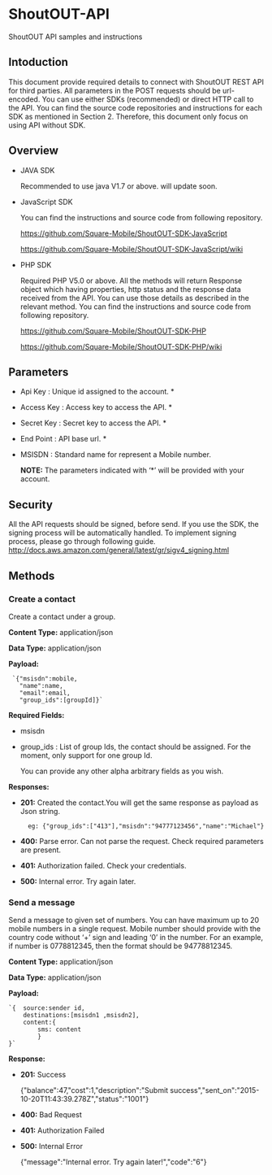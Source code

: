 # ShoutOUT-API
ShoutOUT API samples and instructions

## Intoduction

This document provide required details to connect with ShoutOUT REST API for third parties. All parameters in the POST requests should be url-encoded. You can use either SDKs (recommended) or direct HTTP call to the API.  You can find the source code repositories and instructions for each SDK as mentioned in Section 2. Therefore, this document only focus on using API without SDK.

## Overview

* JAVA SDK

    Recommended to use java V1.7 or above. will update soon.

* JavaScript SDK

    You can find the instructions and source code from following repository. 
    
    https://github.com/Square-Mobile/ShoutOUT-SDK-JavaScript
    
    https://github.com/Square-Mobile/ShoutOUT-SDK-JavaScript/wiki

* PHP SDK

    Required PHP V5.0 or above. All the methods will return Response object which having properties, http status and the response data received from the API. You can use those details as described in the relevant method. You can find the instructions and source code from following repository. 

    https://github.com/Square-Mobile/ShoutOUT-SDK-PHP

    https://github.com/Square-Mobile/ShoutOUT-SDK-PHP/wiki


## Parameters

* Api Key : Unique id assigned to the account. *

* Access Key : Access key to access the API. *

* Secret Key : Secret key to access the API. *

* End Point : API base url. *

* MSISDN : Standard name for represent a Mobile number.

    **NOTE:** The parameters indicated with ‘*’ will be provided with your account.


## Security
All the API requests should be signed, before send. If you use the SDK, the signing process will be automatically handled. To implement signing process, please go through following guide.
http://docs.aws.amazon.com/general/latest/gr/sigv4_signing.html


## Methods

### Create a contact

Create a contact under a group.

**Content Type:** application/json

**Data Type:** application/json

**Payload:**  

	 `{"msisdn":mobile,
	   "name":name,
	   "email":email,
	   "group_ids":[groupId]}`

**Required Fields:**

* msisdn

* group_ids : List of group Ids, the contact should be assigned. For the moment, only support for one group Id.

    You can provide any other alpha arbitrary fields as you wish. 

**Responses:**
* **201:** Created the contact.You will get the same response as payload as Json string.

        eg: {"group_ids":["413"],"msisdn":"94777123456","name":"Michael"}
                
* **400:** Parse error. Can not parse the request. Check required parameters are present.

* **401:** Authorization failed. Check your credentials.

* **500:** Internal error. Try again later.


### Send a message

Send a message to given set of numbers. You can have maximum up to 20 mobile numbers in a single request. Mobile number should provide with the country code without ‘+’ sign and leading ‘0’ in the number. For an example, if number is 0778812345, then the format should be 94778812345.

**Content Type:** application/json

**Data Type:** application/json

**Payload:** 
    
    `{  source:sender id,
        destinations:[msisdn1 ,msisdn2],
        content:{
            sms: content
            }
    }`
  
**Response:**

* **201:** Success
		
    {"balance":47,"cost":1,"description":"Submit success","sent_on":"2015-10-20T11:43:39.278Z","status":"1001"}
			
* **400:** Bad Request

* **401:** Authorization Failed

* **500:** Internal Error 

    {"message":"Internal error. Try again later!","code":"6"}




